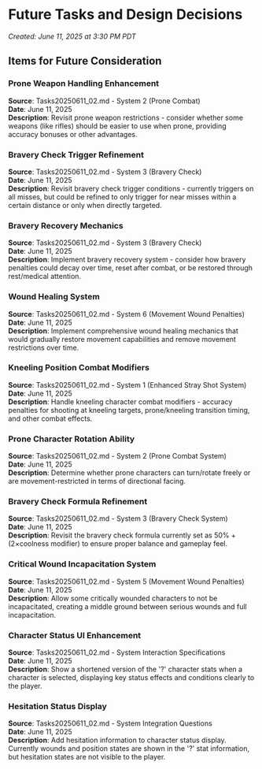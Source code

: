 # Future Tasks and Design Decisions
*Created: June 11, 2025 at 3:30 PM PDT*

## Items for Future Consideration

### Prone Weapon Handling Enhancement
**Source**: Tasks20250611_02.md - System 2 (Prone Combat)  
**Date**: June 11, 2025  
**Description**: Revisit prone weapon restrictions - consider whether some weapons (like rifles) should be easier to use when prone, providing accuracy bonuses or other advantages.

### Bravery Check Trigger Refinement
**Source**: Tasks20250611_02.md - System 3 (Bravery Check)  
**Date**: June 11, 2025  
**Description**: Revisit bravery check trigger conditions - currently triggers on all misses, but could be refined to only trigger for near misses within a certain distance or only when directly targeted.

### Bravery Recovery Mechanics
**Source**: Tasks20250611_02.md - System 3 (Bravery Check)  
**Date**: June 11, 2025  
**Description**: Implement bravery recovery system - consider how bravery penalties could decay over time, reset after combat, or be restored through rest/medical attention.

### Wound Healing System
**Source**: Tasks20250611_02.md - System 6 (Movement Wound Penalties)  
**Date**: June 11, 2025  
**Description**: Implement comprehensive wound healing mechanics that would gradually restore movement capabilities and remove movement restrictions over time.

### Kneeling Position Combat Modifiers
**Source**: Tasks20250611_02.md - System 1 (Enhanced Stray Shot System)  
**Date**: June 11, 2025  
**Description**: Handle kneeling character combat modifiers - accuracy penalties for shooting at kneeling targets, prone/kneeling transition timing, and other combat effects.

### Prone Character Rotation Ability
**Source**: Tasks20250611_02.md - System 2 (Prone Combat System)  
**Date**: June 11, 2025  
**Description**: Determine whether prone characters can turn/rotate freely or are movement-restricted in terms of directional facing.

### Bravery Check Formula Refinement
**Source**: Tasks20250611_02.md - System 3 (Bravery Check System)  
**Date**: June 11, 2025  
**Description**: Revisit the bravery check formula currently set as 50% + (2×coolness modifier) to ensure proper balance and gameplay feel.

### Critical Wound Incapacitation System
**Source**: Tasks20250611_02.md - System 5 (Movement Wound Penalties)  
**Date**: June 11, 2025  
**Description**: Allow some critically wounded characters to not be incapacitated, creating a middle ground between serious wounds and full incapacitation.

### Character Status UI Enhancement
**Source**: Tasks20250611_02.md - System Interaction Specifications  
**Date**: June 11, 2025  
**Description**: Show a shortened version of the '?' character stats when a character is selected, displaying key status effects and conditions clearly to the player.

### Hesitation Status Display
**Source**: Tasks20250611_02.md - System Integration Questions  
**Date**: June 11, 2025  
**Description**: Add hesitation information to character status display. Currently wounds and position states are shown in the '?' stat information, but hesitation states are not visible to the player.


